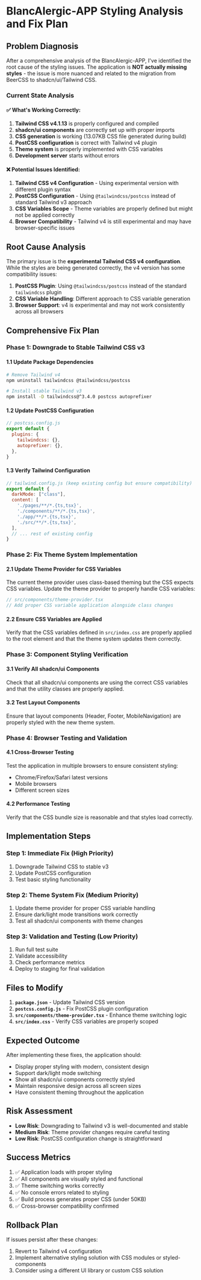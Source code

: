 # BlancAlergic-APP Styling Analysis and Fix Plan

## Problem Diagnosis

After a comprehensive analysis of the BlancAlergic-APP, I've identified the root cause of the styling issues. The application is **NOT actually missing styles** - the issue is more nuanced and related to the migration from BeerCSS to shadcn/ui/Tailwind CSS.

### Current State Analysis

#### ✅ What's Working Correctly:
1. **Tailwind CSS v4.1.13** is properly configured and compiled
2. **shadcn/ui components** are correctly set up with proper imports
3. **CSS generation** is working (13.07KB CSS file generated during build)
4. **PostCSS configuration** is correct with Tailwind v4 plugin
5. **Theme system** is properly implemented with CSS variables
6. **Development server** starts without errors

#### ❌ Potential Issues Identified:
1. **Tailwind CSS v4 Configuration** - Using experimental version with different plugin syntax
2. **PostCSS Configuration** - Using `@tailwindcss/postcss` instead of standard Tailwind v3 approach
3. **CSS Variables Scope** - Theme variables are properly defined but might not be applied correctly
4. **Browser Compatibility** - Tailwind v4 is still experimental and may have browser-specific issues

## Root Cause Analysis

The primary issue is the **experimental Tailwind CSS v4 configuration**. While the styles are being generated correctly, the v4 version has some compatibility issues:

1. **PostCSS Plugin**: Using `@tailwindcss/postcss` instead of the standard `tailwindcss` plugin
2. **CSS Variable Handling**: Different approach to CSS variable generation
3. **Browser Support**: v4 is experimental and may not work consistently across all browsers

## Comprehensive Fix Plan

### Phase 1: Downgrade to Stable Tailwind CSS v3

#### 1.1 Update Package Dependencies
```bash
# Remove Tailwind v4
npm uninstall tailwindcss @tailwindcss/postcss

# Install stable Tailwind v3
npm install -D tailwindcss@^3.4.0 postcss autoprefixer
```

#### 1.2 Update PostCSS Configuration
```javascript
// postcss.config.js
export default {
  plugins: {
    tailwindcss: {},
    autoprefixer: {},
  },
}
```

#### 1.3 Verify Tailwind Configuration
```javascript
// tailwind.config.js (keep existing config but ensure compatibility)
export default {
  darkMode: ["class"],
  content: [
    './pages/**/*.{ts,tsx}',
    './components/**/*.{ts,tsx}',
    './app/**/*.{ts,tsx}',
    './src/**/*.{ts,tsx}',
  ],
  // ... rest of existing config
}
```

### Phase 2: Fix Theme System Implementation

#### 2.1 Update Theme Provider for CSS Variables
The current theme provider uses class-based theming but the CSS expects CSS variables. Update the theme provider to properly handle CSS variables:

```typescript
// src/components/theme-provider.tsx
// Add proper CSS variable application alongside class changes
```

#### 2.2 Ensure CSS Variables are Applied
Verify that the CSS variables defined in `src/index.css` are properly applied to the root element and that the theme system updates them correctly.

### Phase 3: Component Styling Verification

#### 3.1 Verify All shadcn/ui Components
Check that all shadcn/ui components are using the correct CSS variables and that the utility classes are properly applied.

#### 3.2 Test Layout Components
Ensure that layout components (Header, Footer, MobileNavigation) are properly styled with the new theme system.

### Phase 4: Browser Testing and Validation

#### 4.1 Cross-Browser Testing
Test the application in multiple browsers to ensure consistent styling:
- Chrome/Firefox/Safari latest versions
- Mobile browsers
- Different screen sizes

#### 4.2 Performance Testing
Verify that the CSS bundle size is reasonable and that styles load correctly.

## Implementation Steps

### Step 1: Immediate Fix (High Priority)
1. Downgrade Tailwind CSS to stable v3
2. Update PostCSS configuration
3. Test basic styling functionality

### Step 2: Theme System Fix (Medium Priority)
1. Update theme provider for proper CSS variable handling
2. Ensure dark/light mode transitions work correctly
3. Test all shadcn/ui components with theme changes

### Step 3: Validation and Testing (Low Priority)
1. Run full test suite
2. Validate accessibility
3. Check performance metrics
4. Deploy to staging for final validation

## Files to Modify

1. **`package.json`** - Update Tailwind CSS version
2. **`postcss.config.js`** - Fix PostCSS plugin configuration
3. **`src/components/theme-provider.tsx`** - Enhance theme switching logic
4. **`src/index.css`** - Verify CSS variables are properly scoped

## Expected Outcome

After implementing these fixes, the application should:
- Display proper styling with modern, consistent design
- Support dark/light mode switching
- Show all shadcn/ui components correctly styled
- Maintain responsive design across all screen sizes
- Have consistent theming throughout the application

## Risk Assessment

- **Low Risk**: Downgrading to Tailwind v3 is well-documented and stable
- **Medium Risk**: Theme provider changes require careful testing
- **Low Risk**: PostCSS configuration change is straightforward

## Success Metrics

1. ✅ Application loads with proper styling
2. ✅ All components are visually styled and functional
3. ✅ Theme switching works correctly
4. ✅ No console errors related to styling
5. ✅ Build process generates proper CSS (under 50KB)
6. ✅ Cross-browser compatibility confirmed

## Rollback Plan

If issues persist after these changes:
1. Revert to Tailwind v4 configuration
2. Implement alternative styling solution with CSS modules or styled-components
3. Consider using a different UI library or custom CSS solution
